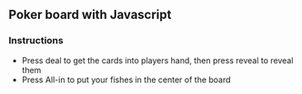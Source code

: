 ## Poker board with Javascript

### Instructions 
- Press deal to get the cards into players hand, then press reveal to reveal them
- Press All-in to put your fishes in the center of the board

